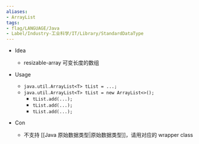 ```yaml
---
aliases:
- ArrayList
tags:
- flag/LANGUAGE/Java
- Label/Industry-工业科学/IT/Library/StandardDataType
---
```


- Idea
    - resizable-array 可变长度的数组

- Usage
    - `java.util.ArrayList<T> tList = ...;`
    - `java.util.ArrayList<T> tList = new ArrayList<>();`
        - `tList.add(...);`
        - `tList.add(...);`
        - `tList.add(...);`

- Con
    - 不支持 [[Java 原始数据类型|原始数据类型]]，请用对应的 wrapper class
